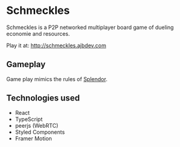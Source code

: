 # Schmeckles

Schmeckles is a P2P networked multiplayer board game of dueling economie and resources.

Play it at: http://schmeckles.ajbdev.com

## Gameplay

Game play mimics the rules of [Splendor](https://en.wikipedia.org/wiki/Splendor_(game)).

## Technologies used

- React
- TypeScript
- peerjs (WebRTC)
- Styled Components
- Framer Motion